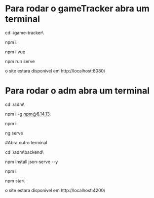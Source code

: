 # Para rodar o gameTracker  abra um terminal

cd .\game-tracker\

npm i 

npm i vue 

npm run serve

o site estara disponivel em http://localhost:8080/

# Para rodar o adm abra um terminal

cd .\adm\ 

npm i -g npm@6.14.13

npm i

ng serve


#Abra outro terminal

cd .\adm\backend\

npm install json-serve --y

npm i

npm start

o site estara disponivel em http://localhost:4200/

